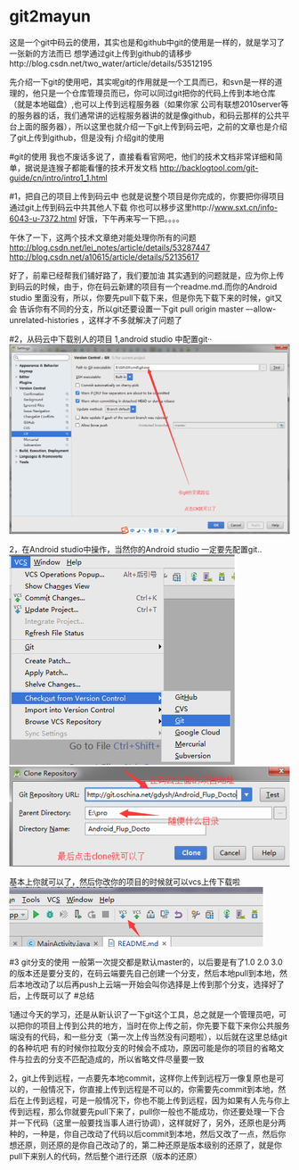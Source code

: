 # git2mayun
这是一个git中码云的使用，其实也是和github中git的使用是一样的，就是学习了一张新的方法而已
想学通过git上传到github的请移步http://blog.csdn.net/two_water/article/details/53512195

先介绍一下git的使用吧，其实呢git的作用就是一个工具而已，和svn是一样的道理的，他只是一个仓库管理员而已，你可以同过git把你的代码上传到本地仓库（就是本地磁盘）,也可以上传到远程服务器（如果你家
公司有联想2010server等的服务器的话，我们通常讲的远程服务器讲的就是像github，和码云那样的公共平台上面的服务器），所以这里也就介绍一下git上传到码云吧，之前的文章也是介绍了git上传到github，但是没有j
介绍git的使用

#git的使用
我也不废话多说了，直接看看官网吧，他们的技术文档非常详细和简单，据说是连猴子都能看懂的技术开发文档
http://backlogtool.com/git-guide/cn/intro/intro1_1.html

#1，把自己的项目上传到码云中
也就是说整个项目是你完成的，你要把你得项目通过git上传到码云中共其他人下载
你也可以移步这里http://www.sxt.cn/info-6043-u-7372.html
好饿，下午再来写一下把。。。。

午休了一下，这两个技术文章绝对能处理你所有的问题
http://blog.csdn.net/lei_notes/article/details/53287447
http://blog.csdn.net/a10615/article/details/52135617

好了，前辈已经帮我们铺好路了，我们要加油
其实遇到的问题就是，应为你上传到码云的时候，由于，你在码云新建的项目有一个readme.md.而你的Android studio 里面没有，所以，你要先pull下载下来，但是你先下载下来的时候，git又会
告诉你有不同的分支，所以git还要设置一下git pull origin master –-allow-unrelated-histories ，这样才不多就解决了问题了

#2，从码云中下载别人的项目
1,android studio 中配置git··
![image](https://github.com/DavidWeiZhong/git2mayun/blob/master/image/3.png)

2，在Android studio中操作，当然你的Android studio 一定要先配置git..
![image](https://github.com/DavidWeiZhong/git2mayun/blob/master/image/1.png)
![image](https://github.com/DavidWeiZhong/git2mayun/blob/master/image/2.png)


基本上你就可以了，然后你改你的项目的时候就可以vcs上传下载啦
![image](https://github.com/DavidWeiZhong/git2mayun/blob/master/image/4.png)

#3 git分支的使用
一般第一次提交都是默认master的，以后要是有了1.0  2.0  3.0 的版本还是要分支的，在码云端要先自己创建一个分支，然后本地pull到本地，然后本地改动了以后再push上云端一开始会叫你选择是上传到那个分支，选择好了后，上传既可以了
#总结

1通过今天的学习，还是从新认识了一下git这个工具，总之就是一个管理员吧，可以把你的项目上传到公共的地方，当时在你上传之前，你先要下载下来你公共服务端没有的代码，和一些分支（第一次上传当然没有问题啦），以后就在这里总结git的各种坑吧
有的时候你拉取分支的时候会不成功，原因可能是你的项目的省略文件与拉去的分支不匹配造成的，所以省略文件尽量要一致

2，git上传到远程，一点要先本地commit，这样你上传到远程万一像复原也是可以的，一般情况下，你直接上传到远程是不可以的，你需要先commit到本地，然后在上传到远程，可是一般情况下，你也不能上传到远程，因为如果有人先与你上传到远程，那么你就要先pull下来了，pull你一般也不能成功，你还要处理一下合并一下代码（这里一般要找当事人进行协调），这样就好了，另外，还原也是分两种的，一种是，你自己改动了代码以后commit到本地，然后又改了一点，然后你想还原，则还原的是你自己改动了的，第二种还原是版本级别的还原了，就是你pull下来别人的代码，然后整个进行还原（版本的还原）
